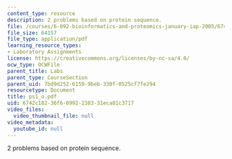 ```yaml
---
content_type: resource
description: 2 problems based on protein sequence.
file: /courses/6-092-bioinformatics-and-proteomics-january-iap-2005/6742c18236f60992238331eca81c3717_ps1_o.pdf
file_size: 64157
file_type: application/pdf
learning_resource_types:
- Laboratory Assignments
license: https://creativecommons.org/licenses/by-nc-sa/4.0/
ocw_type: OCWFile
parent_title: Labs
parent_type: CourseSection
parent_uid: 7bd9d252-6159-9beb-330f-0525cf7fe294
resourcetype: Document
title: ps1_o.pdf
uid: 6742c182-36f6-0992-2383-31eca81c3717
video_files:
  video_thumbnail_file: null
video_metadata:
  youtube_id: null
---
```

2 problems based on protein sequence.